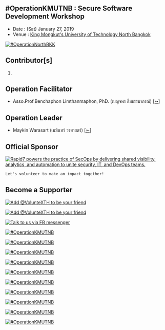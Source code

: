 ## #OperationKMUTNB : Secure Software Development Workshop

+ Date : (Sat) January 27, 2019
+ Venue : [King Mongkut's University of Technology North Bangkok](https://www.kmutnb.ac.th/)

[![](/OperationKMUTNB/pic/Group.jpg "#OperationNorthBKK")](https://web.facebook.com/hashtag/OperationNorthBKK)

## Contributor[s]
1.

## Operation Facilitator
+ Asso.Prof.Benchaphon Limthanmaphon, PhD. (เบญจพร ลิ้มธรรมาภรณ์) [[➳](http://www.cs.kmutnb.ac.th/ShowTeacher.jsp?name=blt)]

## Operation Leader
+ Maykin Warasart (เมฆินทร์ วรศาสตร์) [[➳](http://mk.in.th)]

## Official Sponsor
[![](/OperationKMUTNB/pic/Rapid7_logo_300.png "Rapid7 powers the practice of SecOps by delivering shared visibility, analytics, and automation to unite security, IT, and DevOps teams.")](https://www.rapid7.com/)

```markdown
Let's volunteer to make an impact together!
```

## Become a Supporter

[![](https://scdn.line-apps.com/n/line_add_friends/btn/en.png "Add @VolunteXTH to be your friend")](https://lin.ee/cnIgUj4)

[![](/@VolunteXTH.png "Add @VolunteXTH to be your friend")](https://line.me/R/ti/p/@voluntex)

[![](/fb-m.png "Talk to us via FB messenger")](https://m.me/VolunteXTH)

[![](/OperationKMUTNB/pic/Team.jpg "#OperationKMUTNB")](https://www.facebook.com/hashtag/OperationKMUTNB)

[![](/OperationKMUTNB/pic/Prep.jpg "#OperationKMUTNB")](https://www.facebook.com/hashtag/OperationKMUTNB)

[![](/OperationKMUTNB/pic/During.jpg "#OperationKMUTNB")](https://www.facebook.com/hashtag/OperationKMUTNB)

[![](/OperationKMUTNB/pic/During1.jpg "#OperationKMUTNB")](https://www.facebook.com/hashtag/OperationKMUTNB)

[![](/OperationKMUTNB/pic/During2.jpg "#OperationKMUTNB")](https://www.facebook.com/hashtag/OperationKMUTNB)

[![](/OperationKMUTNB/pic/During3.jpg "#OperationKMUTNB")](https://www.facebook.com/hashtag/OperationKMUTNB)

[![](/OperationKMUTNB/pic/During4.jpg "#OperationKMUTNB")](https://www.facebook.com/hashtag/OperationKMUTNB)

[![](/OperationKMUTNB/pic/During5.jpg "#OperationKMUTNB")](https://www.facebook.com/hashtag/OperationKMUTNB)

[![](/OperationKMUTNB/pic/AfterTheMatch1.jpg "#OperationKMUTNB")](https://www.facebook.com/hashtag/OperationKMUTNB)

[![](/OperationKMUTNB/pic/AfterTheMatch2.jpg "#OperationKMUTNB")](https://www.facebook.com/hashtag/OperationKMUTNB)
